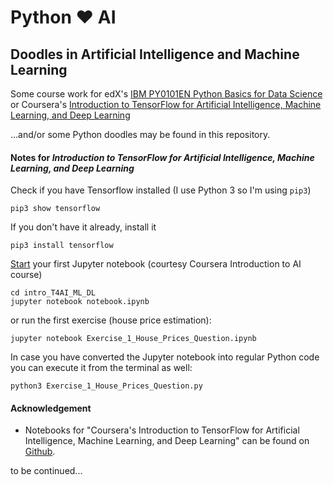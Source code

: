 # Python ❤︎ AI
## Doodles in Artificial Intelligence and Machine Learning

Some course work for edX's [IBM PY0101EN Python Basics for Data Science](https://courses.edx.org/courses/course-v1:IBM+PY0101EN+1T2019/course/) or Coursera's [Introduction to TensorFlow for Artificial Intelligence, Machine Learning, and Deep Learning](https://www.coursera.org/learn/introduction-tensorflow)

...and/or some Python doodles may be found in this repository.


#### Notes for *Introduction to TensorFlow for Artificial Intelligence, Machine Learning, and Deep Learning*

Check if you have Tensorflow installed (I use Python 3 so I'm using ```pip3```)

    pip3 show tensorflow

If you don't have it already, install it

    pip3 install tensorflow

[Start](https://jupyter-notebook.readthedocs.io/en/latest/notebook.html#notebook-user-interface) your first Jupyter notebook (courtesy Coursera Introduction to AI course)

    cd intro_T4AI_ML_DL
    jupyter notebook notebook.ipynb

or run the first exercise (house price estimation):

    jupyter notebook Exercise_1_House_Prices_Question.ipynb

In case you have converted the Jupyter notebook into regular Python code you can execute it from the terminal as well:

    python3 Exercise_1_House_Prices_Question.py


#### Acknowledgement
- Notebooks for "Coursera's Introduction to TensorFlow for Artificial Intelligence, Machine Learning, and Deep Learning" can be found on [Github](https://github.com/lmoroney/dlaicourse).

to be continued...